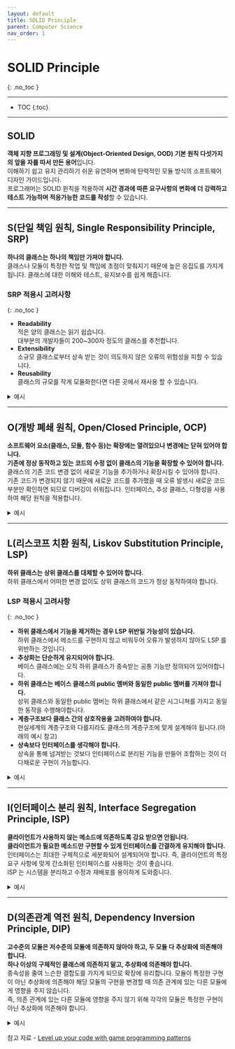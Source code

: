 ```yaml
---
layout: default
title: SOLID Principle
parent: Computer Science
nav_order: 1
---
```


# SOLID Principle
{: .no_toc }

---

- TOC
{:toc}

---

## SOLID

**객체 지향 프로그래밍 및 설계(Object-Oriented Design, OOD) 기본 원칙 다섯가지의 앞을 자를 따서 만든 용어**입니다.<br>
이해하기 쉽고 유지 관리하기 쉬운 유연하며 변화에 탄력적인 모듈 방식의 소프트웨어 디자인 가이드입니다.<br>
프로그래머는 SOLID 윈칙을 적용하여 **시간 경과에 따른 요구사항의 변화에 더 강력하고 테스트 가능하며 적응가능한 코드를 작성**할 수 있습니다.

---

## S(단일 책임 원칙, Single Responsibility Principle, SRP)

**하나의 클래스는 하나의 책임만 가져야 합니다.**<br>
클래스나 모듈이 특정한 작업 및 책임에 초점이 맞춰지기 때문에 높은 응집도를 가지게 됩니다.
클래스에 대한 이해와 테스트, 유지보수를 쉽게 해줍니다.

### SRP 적용시 고려사항
{: .no_toc }

- **Readability**<br>
적은 양의 클래스는 읽기 쉽습니다.<br>
대부분의 개발자들이 200~300자 정도의 클래스를 추천합니다.<br>
- **Extensibility**<br>
소규모 클래스로부터 상속 받는 것이 의도하지 않은 오류의 위험성을 피할 수 있습니다.<br>
- **Reusability**<br>
클래스의 규모를 작게 모듈화한다면 다른 곳에서 재사용 할 수 있습니다.

<details close><summary>예시</summary><div markdown="1">

### SRP 위반
{: .no_toc }
![img-description](/assets/images/SOLID/without SRP.png)
_플레이어 클래스 안에 여러가지 요소들이 포함되어 있다_
{: .text-center }

<details close><summary>코드</summary><div markdown="1">

```c#
public class UnrefactoredPlayer : MonoBehaviour
{
    [SerializeField] private string inputAxisName;
    [SerializeField] private float positionMultiplier;
    private float yPosition;
    private AudioSource bounceSfx;
    
    private void Start()
    {
        bounceSfx = GetComponent<AudioSource>();
    }
    
    private void Update()
    {
        float delta = Input.GetAxis(inputAxisName) *Time.deltaTime;
        yPosition = Mathf.Clamp(yPosition + delta, -1, 1);
        transform.position = new Vector3(transform.position.x, yPosition* positionMultiplier, transform.position.z);
    }
    
    private void OnTriggerEnter(Collider other)
    {
        bounceSfx.Play();
    }
}
```

</div></details>

### SRP 적용
{: .no_toc }
![img-description](/assets/images/SOLID/with SRP.png)
_플레이어 클래스에서 분리된 각각의 클래스를 플레이어 클래스가 참조하고 있다_
{: .text-center }

<details close><summary>코드</summary><div markdown="1">

```c#
[RequireComponent(typeof(PlayerAudio), typeof(PlayerInput), typeof(PlayerMovement))]
public class Player : MonoBehaviour
{
    [SerializeField] private PlayerAudio playerAudio;
    [SerializeField] private PlayerInput playerInput;
    [SerializeField] private PlayerMovement playerMovement;
    
    private void Start()
    {
        playerAudio = GetComponent<PlayerAudio>();
        playerInput = GetComponent<PlayerInput>();
        playerMovement = GetComponent<PlayerMovement>();
    }
}
```

```c#
public class PlayerAudio : MonoBehaviour
{
}
```

```c#
public class PlayerInput : MonoBehaviour
{
}
```

```c#
public class PlayerMovement : MonoBehaviour
{
}
```

</div></details>

</div></details>

---

## O(개방 폐쇄 원칙, Open/Closed Principle, OCP)

**소프트웨어 요소(클래스, 모둘, 함수 등)는 확장에는 열려있으나 변경에는 닫혀 있어야 합니다.**<br>
**기존에 정상 동작하고 있는 코드의 수정 없이 클래스의 기능을 확장할 수 있어야 합니다.**<br>
클래스의 기존 코드 변경 없이 새로운 기능을 추가하거나 확장시킬 수 있어야 합니다.<br>
기존 코드가 변경되지 않기 때문에 새로운 코드를 추가했을 때 오류 발생시 새로운 코드 부분만 확인하면 되므로 디버깅이 쉬워집니다.
인터페이스, 추상 클래스, 다형성을 사용하여 해당 원칙을 적용합니다.

<details close><summary>예시</summary><div markdown="1">

### OCP 위반
{: .no_toc }
![img-description](/assets/images/SOLID/without OCP.png)
_새로운 도형을 추가할 때마다 기존 코드인 AreaCalculator 에<br> Get도형Area 메소드를 추가해 주어야한다_
{: .text-center }

<details close><summary>코드</summary><div markdown="1">

```c#
public class AreaCalculator
{
    public float GetRectangleArea(Rectangle rectangle)
    {
        return rectangle.width * rectangle.height;
    }
    
    public float GetCircleArea(Circle circle)
    {
        return circle.radius * circle.radius * Mathf.PI;
    }
}
```

```c#
public class Rectangle
{
    public float width;
    public float height;
}
```

```c#
public class Circle
{
    public float radius;
}
```

</div></details>

### OCP 적용
{: .no_toc }
![img-description](/assets/images/SOLID/with OCP.png)
_새로운 도형을 추가할 때마다 추가할 도형 클래스에 CalculateArea 메소드를 구현하면 된다_
{: .text-center }
<details close><summary>코드</summary><div markdown="1">

```c#
public abstract class Shape
{
    public abstract float CalculateArea();
}
```

```c#
public class Rectangle : Shape
{
    public float width;
    public float height;
    
    public override float CalculateArea()
    {
        return width * height;
    }
}
```

```c#
public class Circle : Shape
{
    public float radius;
    
    public override float CalculateArea()
    {
        return radius * radius * Mathf.PI;
    }
}
```

</div></details>

</div></details>

---

## L(리스코프 치환 원칙, Liskov Substitution Principle, LSP)

**하위 클래스는 상위 클래스를 대체할 수 있어야 합니다.**<br>
하위 클래스에서 어떠한 변경 없이도 상위 클래스의 코드가 정상 동작하여야 합니다.

### LSP 적용시 고려사항
{: .no_toc }

- **하위 클래스에서 기능을 제거하는 경우 LSP 위반일 가능성이 있습니다.**<br>
하위 클래스에서 메소드를 구현하지 않고 비워두어 오류가 발생하지 않아도 LSP 를 위반하는 것입니다.
- **추상화는 단순하게 유지되어야 합니다.**<br>
베이스 클래스에는 오직 하위 클래스가 종속받는 공통 기능만 정의되어 있어야합니다.
- **하위 클래스는 베이스 클래스의 public 멤버와 동일한 public 멤버를 가져야 합니다.**<br>
상위 클래스와 동일한 public 멤버는 하위 클래스에서 같은 시그니쳐를 가지고 동일한 동작을 수행해야합니다.
- **계층구조보다 클래스 간의 상호작용을 고려하여야 합니다.**<br>
현실세계의 계층구조와 다를지라도 클래스의 계층구조에 맞게 설계해야 됩니다.(아래의 예시 참고)
- **상속보다 인터페이스를 생각해야 합니다.**<br>
상속을 통해 넘겨받는 것보다 인터페이스로 분리된 기능을 만들어 조합하는 것이 더 다채로운 구현이 가능합니다.
<details close><summary>예시</summary><div markdown="1">

### LSP 위반
{: .no_toc }
![img-description](/assets/images/SOLID/without LSP.png)
_기차의 경우 좌우로 움직일 수 없기에 빨간색으로 표시된 메소드는 아무런 기능을 수행하지 않는다_
{: .text-center }

<details close><summary>코드</summary><div markdown="1">

```c#
public class Vehicle
{
    public float speed = 100;
    public Vector3 direction;
    
    public void GoForward()
    {
    }
    
    public void Reverse()
    {
    }
    
    public void TurnRight()
    {
    }
    
    public void TurnLeft()
    {
    }
}
```

```c#
public class Navigator
{
    public void Move(Vehicle vehicle)
    {
        vehicle.GoForward();
        vehicle.TurnLeft();
        vehicle.GoForward();
        vehicle.TurnRight();
        vehicle.GoForward();
    }
}
```

</div></details>

### LSP 적용
{: .no_toc }
![img-description](/assets/images/SOLID/with LSP.png)
_부모 클래스를 세분화하고 인터페이스를 사용하여 LSP 를 적용하였다_
{: .text-center }
<details close><summary>코드</summary><div markdown="1">

```c#
public interface ITurnable
{
    public void TurnRight();
    public void TurnLeft();
}
```

```c#
public interface IMovable
{
    public void GoForward();
    public void Reverse();
}
```

```c#
public class RoadVehicle : IMovable, ITurnable
{
    public float speed = 100f;
    public float turnSpeed = 5f;
    
    public virtual void GoForward()
    {
    }
    
    public virtual void Reverse()
    {
    }
    
    public virtual void TurnLeft()
    {
    }
    
    public virtual void TurnRight()
    {
    }
}
```

```c#
public class RailVehicle : IMovable
{
    public float speed = 100;
    
    public virtual void GoForward()
    {
    }
    
    public virtual void Reverse()
    {
    }
}
```

```c#
public class Car : RoadVehicle
{
}
```

```c#
public class Train : RailVehicle
{
}
```
</div></details>

</div></details>

---

## I(인터페이스 분리 원칙, Interface Segregation Principle, ISP)

**클라이언트가 사용하지 않는 메소드에 의존하도록 강요 받으면 안됩니다.**<br>
**클라이언트가 필요한 메소드만 구현할 수 있게 인터페이스를 간결하게 유지해야 합니다.**<br>
인터페이스는 최대한 구체적으로 세분화되어 설계되어야 합니다.
즉, 클라이언트의 특정 요구 사항에 맞게 간소화된 인터페이스를 사용하는 것이 좋습니다.<br>
ISP 는 시스템을 분리하고 수정과 재배포를 용이하게 도와줍니다.

<details close><summary>예시</summary><div markdown="1">

### ISP 위반
{: .no_toc }

<details close><summary>코드</summary><div markdown="1">

```c#
public interface IUnitStats
{
    public float Health { get; set; }
    public int Defense { get; set; }
    public void Die();
    public void TakeDamage();
    public void RestoreHealth();
    public float MoveSpeed { get; set; }
    public float Acceleration { get; set; }
    public void GoForward();
    public void Reverse();
    public void TurnLeft();
    public void TurnRight();
    public int Strength { get; set; }
    public int Dexterity { get; set; }
    public int Endurance { get; set; }
}
```

</div></details>

### ISP 적용
{: .no_toc }
![img-description](/assets/images/SOLID/with ISP.png)
_인터페이스를 세분화하여 불필요한 오버헤드를 줄이고 클래스를 다양한 방식으로 구성할 수 있다_
{: .text-center }

<details close><summary>코드</summary><div markdown="1">

```c#
public interface IMovable
{
    public float MoveSpeed { get; set; }
    public float Acceleration { get; set; }
    public void GoForward();
    public void Reverse();
    public void TurnLeft();
    public void TurnRight();
}
```

```c#
public interface IDamageable
{
    public float Health { get; set; }
    public int Defense { get; set; }
    public void Die();
    public void TakeDamage();
    public void RestoreHealth();
}
```

```c#
public interface IUnitStats
{
    public int Strength { get; set; }
    public int Dexterity { get; set; }
    public int Endurance { get; set; }
}
```

```c#
public interface IExplodable
{
    public float Mass { get; set; }
    public float ExplosiveForce { get; set; }
    public float FuseDelay { get; set; }
    public void Explode();
}
```

```c#
public class ExplodingBarrel : MonoBehaviour, IDamageable, IExplodable
{
}
```

```c#
public class EnemyUnit : MonoBehaviour, IDamageable, IMovable, IUnitStats
{
}
```

</div></details>

</div></details>

---

## D(의존관계 역전 원칙, Dependency Inversion Principle, DIP)

**고수준의 모듈은 저수준의 모듈에 의존하지 않아야 하고, 두 모듈 다 추상화에 의존해야 합니다.**<br>
**하나 이상의 구체적인 클래스에 의존하지 말고, 추상화에 의존해야 합니다.**<br>
종속성을 줄여 느슨한 결합도를 가지게 되므로 확장에 유리합니다.
모듈이 특정한 구현이 아닌 추상화에 의존해야 해당 모듈의 구현을 변경할 때 의존 관계에 있는 다른 모듈에게 영향을 주지 않습니다.<br>
즉, 의존 관계에 있는 다른 모듈에 영향을 주지 않기 위해 각각의 모듈은 특정한 구현이 아닌 추상화에 의존해야 합니다.

<details close><summary>예시</summary><div markdown="1">

### DIP 위반
{: .no_toc }
![img-description](/assets/images/SOLID/without DIP.png)
_Switch 클래스가 Door 클래스에 대한 의존성이 커서 다른 클래스에 스위치를 재사용하기 힘들다_
{: .text-center }

<details close><summary>코드</summary><div markdown="1">

```c#
public class Switch : MonoBehaviour
{
    public Door door;
    public bool isActivated;
    
    public void Toggle()
    {
        if (isActivated)
        {
            isActivated = false;
            door.Close();
        }
        else
        {
            isActivated = true;
            door.Open();
        }
    }
}
```

```c#
public class Door : MonoBehaviour
{
    public void Open()
    {
       Debug.Log("The door is open.");
    }
    public void Close()
    {
       Debug.Log("The door is closed.");
    }
}
```

</div></details>

### DIP 적용
{: .no_toc }
![img-description](/assets/images/SOLID/with DIP.png)
_Switch 클래스의 의존성이 기존 구체적 클래스인 Door에서<br> 추상적 인터페이스인 ISwitchable 로 옮겨가게 되면서 의존성이 역전되었다_
{: .text-center }

<details close><summary>코드</summary><div markdown="1">

```c#
public interface ISwitchable
{
    public bool IsActive { get; }
    public void Activate();
    public void Deactivate();
}
```

```c#
public class Switch : MonoBehaviour
{
    public ISwitchable client;
    
    public void Toggle()
    {
        if (client.IsActive)
        {
            client.Deactivate();
        }
        else
        {
            client.Activate();
        }
    }
}
```

```c#
public class Door : MonoBehaviour, ISwitchable
{
    private bool isActive;
    public bool IsActive => isActive;
    
    public void Activate()
    {
        isActive = true;
        Debug.Log("The door is open.");
    }
    
    public void Deactivate()
    {
        isActive = false;
        Debug.Log("The door is closed.");
    }
}
```

</div></details>

![img-description](/assets/images/SOLID/with DIP2.png)
_DIP 적용으로 Switch 클래스의 재사용이 가능해졌다_
{: .text-center }

</div></details>

참고 자료 - [Level up your code with game programming patterns](https://resources.unity.com/games/level-up-your-code-with-game-programming-patterns)
